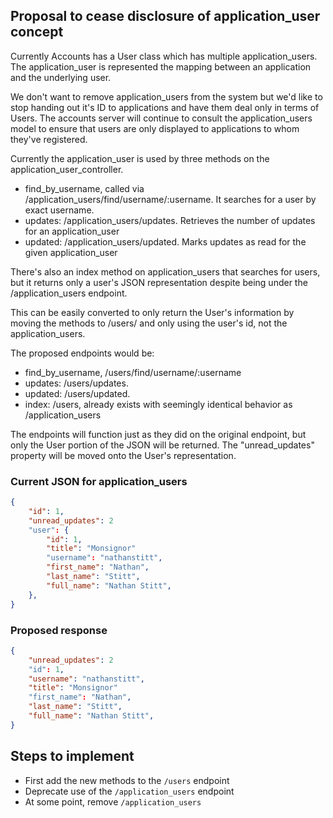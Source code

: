 ## Proposal to cease disclosure of application_user concept

Currently Accounts has a User class which has multiple application_users.  The application_user is represented the mapping between an application and the underlying user.

We don't want to remove application_users from the system but we'd like to stop handing out it's ID to applications and have them deal only in terms of Users.  The accounts server will continue to consult the application_users model to ensure that users are only displayed to applications to whom they've registered.

Currently the application_user is used by three methods on the application_user_controller.

  * find_by_username, called via /application_users/find/username/:username.  It searches for a user by exact username.
  * updates: /application_users/updates.  Retrieves the number of updates for an application_user
  * updated: /application_users/updated.  Marks updates as read for the given application_user

There's also an index method on application_users that searches for users, but it returns only a user's JSON representation despite being under the /application_users endpoint.

This can be easily converted to only return the User's information by moving the methods to /users/ and only using the user's id, not the application_users.

The proposed endpoints would be:

  * find_by_username, /users/find/username/:username
  * updates: /users/updates.
  * updated: /users/updated.
  * index:  /users, already exists with seemingly identical behavior as /application_users

The endpoints will function just as they did on the original endpoint, but only the User portion of the  JSON will be returned.  The "unread_updates" property will be moved onto the User's representation.

### Current JSON for application_users

```json
{
    "id": 1,
    "unread_updates": 2
    "user": {
        "id": 1,
        "title": "Monsignor"
        "username": "nathanstitt",
        "first_name": "Nathan",
        "last_name": "Stitt",
        "full_name": "Nathan Stitt",
    },
}
```

### Proposed response

```json
{
    "unread_updates": 2
    "id": 1,
    "username": "nathanstitt",
    "title": "Monsignor"
    "first_name": "Nathan",
    "last_name": "Stitt",
    "full_name": "Nathan Stitt",
}
```

## Steps to implement

 * First add the new methods to the `/users` endpoint
 * Deprecate use of the `/application_users` endpoint
 * At some point, remove `/application_users`

